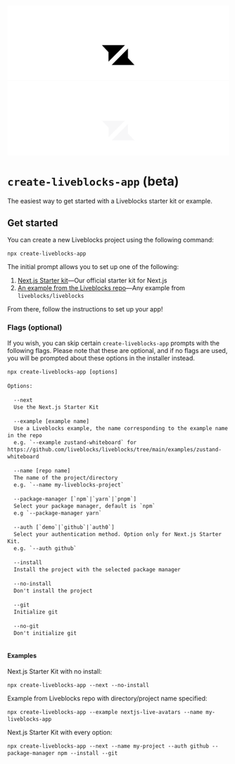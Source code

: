 <p align="center">
  <a href="https://liveblocks.io#gh-light-mode-only">
    <img src="https://raw.githubusercontent.com/liveblocks/liveblocks/main/.github/assets/header-light.svg" alt="Liveblocks" />
  </a>
  <a href="https://liveblocks.io#gh-light-mode-only">
    <img src="https://raw.githubusercontent.com/liveblocks/liveblocks/main/.github/assets/header-dark.svg" alt="Liveblocks" />
  </a>
</p>

# `create-liveblocks-app` (beta)

The easiest way to get started with a Liveblocks starter kit or example. 

## Get started

You can create a new Liveblocks project using the following command:
```
npx create-liveblocks-app
```

The initial prompt allows you to set up one of the following:
1. [Next.js Starter kit](https://github.com/liveblocks/liveblocks/tree/main/starter-kits/nextjs-starter-kit)—Our official starter kit for Next.js
2. [An example from the Liveblocks repo](https://github.com/liveblocks/liveblocks/tree/main/examples)—Any example from `liveblocks/liveblocks`

From there, follow the instructions to set up your app!

### Flags (optional)
If you wish, you can skip certain `create-liveblocks-app` prompts with the following flags. Please note that these are optional, and if no flags are used, you will be prompted about these options in the installer instead.

```
npx create-liveblocks-app [options]

Options:

  --next 
  Use the Next.js Starter Kit
  
  --example [example name]
  Use a Liveblocks example, the name corresponding to the example name in the repo 
  e.g. `--example zustand-whiteboard` for https://github.com/liveblocks/liveblocks/tree/main/examples/zustand-whiteboard
  
  --name [repo name]
  The name of the project/directory
  e.g. `--name my-liveblocks-project`
  
  --package-manager [`npm`|`yarn`|`pnpm`]
  Select your package manager, default is `npm`
  e.g `--package-manager yarn`
  
  --auth [`demo`|`github`|`auth0`]
  Select your authentication method. Option only for Next.js Starter Kit. 
  e.g. `--auth github`
  
  --install
  Install the project with the selected package manager
  
  --no-install
  Don't install the project
  
  --git
  Initialize git
  
  --no-git
  Don't initialize git
 
```

#### Examples
Next.js Starter Kit with no install:
```
npx create-liveblocks-app --next --no-install
```

Example from Liveblocks repo with directory/project name specified:
```
npx create-liveblocks-app --example nextjs-live-avatars --name my-liveblocks-app
```

Next.js Starter Kit with every option:
```
npx create-liveblocks-app --next --name my-project --auth github --package-manager npm --install --git 
```
